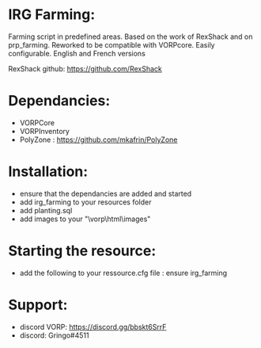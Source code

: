 # IRG Farming:

Farming script in predefined areas.
Based on the work of RexShack and on prp_farming. Reworked to be compatible with VORPcore.
Easily configurable. English and French versions

RexShack github: https://github.com/RexShack

# Dependancies:
- VORPCore
- VORPInventory
- PolyZone : https://github.com/mkafrin/PolyZone

# Installation:
- ensure that the dependancies are added and started
- add irg_farming to your resources folder
- add planting.sql
- add images to your "\vorp\html\images"


# Starting the resource:
- add the following to your ressource.cfg file : ensure irg_farming

# Support:

- discord VORP: https://discord.gg/bbskt6SrrF
- discord: Gringo#4511
